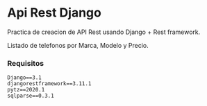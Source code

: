 # Api Rest Django
Practica de creacion de API Rest usando Django + Rest framework.

Listado de telefonos por Marca, Modelo y Precio.

### Requisitos

```asgiref==3.2.10
Django==3.1
djangorestframework==3.11.1
pytz==2020.1
sqlparse==0.3.1
```